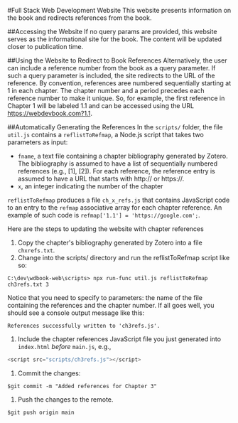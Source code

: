 #Full Stack Web Development Website
This website presents information on the book and redirects references from the book.

##Accessing the Website
If no query params are provided, this website serves as the informational site for the book. The content will be updated closer to publication time.

##Using the Website to Redirect to Book References
Alternatively, the user can include a reference number from the book as a query parameter. If such a query parameter is included, the site redirects to the URL of the reference. By convention, references aree numbered sequentially starting at 1 in each chapter. The chapter number and a period precedes each reference number to make it unique. So, for example, the first reference in Chapter 1 will be labeled 1.1 and can be accessed using the URL https://webdevbook.com?1.1. 

##Automatically Generating the References
In the `scripts/` folder, the file `util.js` contains a `reflistToRefmap`, a Node.js script that takes two parameters as input:

* `fname`, a text file containing a chapter bibliography generated by Zotero. The bibliography is assumed to have a list of sequentially numbered references (e.g., [1], [2]). For each reference, the reference entry is assumed to have a URL that starts with http:// or https://.
* `x`, an integer indicating the number of the chapter

`reflistToRefmap` produces a file `ch_x_refs.js` that contains JavaScript code to an entry to the `refmap` associative array for each chapter reference. An example of such code is `refmap['1.1'] = 'https://google.com';`.

Here are the steps to updating the website with chapter references

1. Copy the chapter's bibliography generated by Zotero into a file `chxrefs.txt`.
1. Change into the scripts/ directory and run the reflistToRefmap script like so:
```console
C:\dev\wdbook-web\scripts> npx run-func util.js reflistToRefmap ch3refs.txt 3
```
Notice that you need to specify to parameters: the name of the file containing the references and the chapter number. If all goes well, you should see a console output message like this:
```console
References successfully written to 'ch3refs.js'.
```
1. Include the chapter references JavaScript file you just generated into `index.html` _before_ `main.js`, e.g., 

````javascript
<script src="scripts/ch3refs.js"></script>
````
1. Commit the changes:
```console
$git commit -m "Added references for Chapter 3"
```
1. Push the changes to the remote.
```console
$git push origin main
```